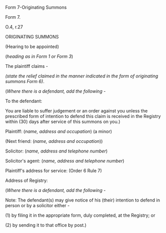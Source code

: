 Form 7-Originating Summons

Form 7.

O.4, r.27

ORIGINATING SUMMONS

(Hearing to be appointed)

(*heading as in Form 1 or Form 3*)

The plaintiff claims -

*(state the relief claimed in the manner indicated in the form of
originating summons Form 6)*.

(*Where there is a defendant, add the following* -

To the defendant:

You are liable to suffer judgement or an order against you unless the
prescribed form of intention to defend this claim is received in the
Registry within (30) days after service of this summons on you.)

Plaintiff: (*name, address and occupation*) (a minor)

(Next friend: (*name, address and occupation*))

Solicitor: (*name, address and telephone number*)

Solicitor's agent: (*name, address and telephone number*)

Plaintiff's address for service: (Order 6 Rule 7)

Address of Registry:

(*Where there is a defendant, add the following* -

Note: The defendant(s) may give notice of his (their) intention to
defend in person or by a solicitor either -

\(1\) by filing it in the appropriate form, duly completed, at the
Registry; or

\(2\) by sending it to that office by post.)

